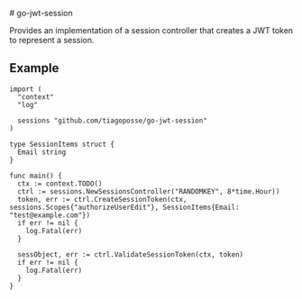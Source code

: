 # go-jwt-session

Provides an implementation of a session controller that creates a JWT token to represent a session.

## Example

```
import (
  "context"
  "log"

  sessions "github.com/tiagoposse/go-jwt-session"
)

type SessionItems struct {
  Email string
}

func main() {
  ctx := context.TODO()
  ctrl := sessions.NewSessionsController("RANDOMKEY", 8*time.Hour))
  token, err := ctrl.CreateSessionToken(ctx, sessions.Scopes{"authorizeUserEdit"}, SessionItems{Email: "test@example.com"})
  if err != nil {
    log.Fatal(err)
  }
  
  sessObject, err := ctrl.ValidateSessionToken(ctx, token)
  if err != nil {
    log.Fatal(err)
  }
}
```
